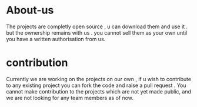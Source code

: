 # About-us
The projects are completly open source , u can download them and use it . but the ownership remains with us . you cannot sell them as your own until you have a written authorisation from us.

# contribution
Currently we are working on the projects on our own , if u wish to contribute to any existing project you can fork the code and raise a pull request .
You cannot make contribution to the projects which are not yet made public, and we are not looking for any team members as of now.
